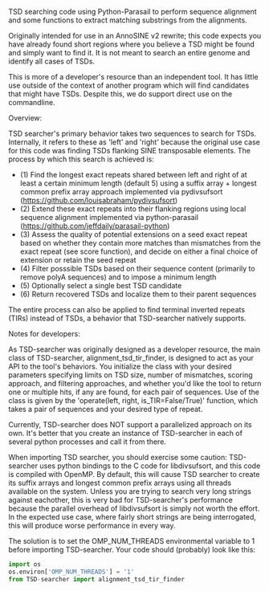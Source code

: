 TSD searching code using Python-Parasail to perform sequence alignment and some functions to extract matching substrings from the alignments.

Originally intended for use in an AnnoSINE v2 rewrite; this code expects you have already found short regions where you believe a TSD might be found and simply want to find it. It is not meant to search an entire genome and identify all cases of TSDs.

This is more of a developer's resource than an independent tool. It has little use outside of the context of another program which will find candidates that might have TSDs. Despite this, we do support direct use on the commandline.

Overview:

TSD searcher's primary behavior takes two sequences to search for TSDs. Internally, it refers to these as 'left' and 'right' because the original use case for this code was finding TSDs flanking SINE transposable elements. The process by which this search is achieved is:

* (1) Find the longest exact repeats shared between left and right of at least a certain minimum length (default 5) using a suffix array + longest common prefix array approach implemented via pydivsufsort (https://github.com/louisabraham/pydivsufsort)
* (2) Extend these exact repeats into their flanking regions using local sequence alignment implemented via python-parasail (https://github.com/jeffdaily/parasail-python)
* (3) Assess the quality of potential extensions on a seed exact repeat based on whether they contain more matches than mismatches from the exact repeat (see score function), and decide on either a final choice of extension or retain the seed repeat
* (4) Filter posssible TSDs based on their sequence content (primarily to remove polyA sequences) and to impose a minimum length
* (5) Optionally select a single best TSD candidate
* (6) Return recovered TSDs and localize them to their parent sequences

The entire process can also be applied to find terminal inverted repeats (TIRs) instead of TSDs, a behavior that TSD-searcher natively supports.

Notes for developers:

As TSD-searcher was originally designed as a developer resource, the main class of TSD-searcher, alignment_tsd_tir_finder, is designed to act as your API to the tool's behaviors. You initialize the class with your desired parameters specifying limits on TSD size, number of mismatches, scoring approach, and filtering approaches, and whether you'd like the tool to return one or multiple hits, if any are found, for each pair of sequences. Use of the class is given by the 'operate(left, right, is_TIR=False/True)' function, which takes a pair of sequences and your desired type of repeat.

Currently, TSD-searcher does NOT support a parallelized approach on its own. It's better that you create an instance of TSD-searcher in each of several python processes and call it from there.

When importing TSD searcher, you should exercise some caution: TSD-searcher uses python bindings to the C code for libdivsufsort, and this code is compiled with OpenMP. By default, this will cause TSD searcher to create its suffix arrays and longest common prefix arrays using all threads available on the system. Unless you are trying to search very long strings against eachother, this is very bad for TSD-searcher's performance because the parallel overhead of libdivsufsort is simply not worth the effort. In the expected use case, where fairly short strings are being interrogated, this will produce worse performance in every way.

The solution is to set the OMP_NUM_THREADS environmental variable to 1 before importing TSD-searcher. Your code should (probably) look like this:

```Python
import os
os.environ['OMP_NUM_THREADS'] = '1'
from TSD-searcher import alignment_tsd_tir_finder
```

